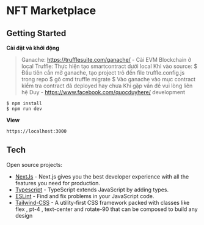 
# NFT Marketplace

## Getting Started

**Cài đặt và khởi động**

> Ganache: https://trufflesuite.com/ganache/ - Cài EVM Blockchain ở local
> Truffle: Thực hiện tạo smartcontract dưới local 
> Khi vào source: 
$ Đầu tiên cần mở ganache, tạo project trỏ đến file truffle.config.js trong repo 
$ gõ cmd truffle migrate 
$ Vào ganache vào mục contract kiểm tra contract đã deployed hay chưa 
> Khi gặp vấn đề vui lòng liên hệ Duy - https://www.facebook.com/quocduyhere/
> development

```
$ npm install
$ npm run dev

```

**View**

`https://localhost:3000`

## Tech

Open source projects:

- [NextJs](https://nextjs.org/) - Next.js gives you the best developer experience with all the features you need for production.
- [Typescript](https://www.typescriptlang.org/) - TypeScript extends JavaScript by adding types.
- [ESLint](https://eslint.org/) - Find and fix problems in your JavaScript code.
- [Tailwind-CSS](https://tailwindcss.com/) - A utility-first CSS framework packed with classes like flex , pt-4 , text-center and rotate-90 that can be composed to build any design

